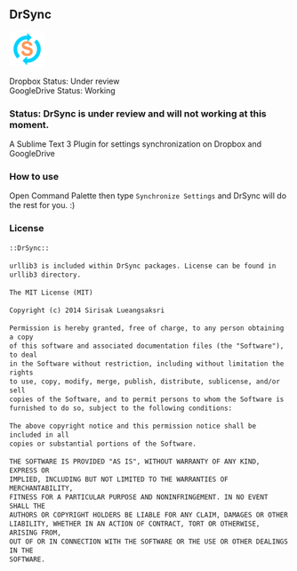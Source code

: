 ## DrSync

![DrSync Logo](https://raw.githubusercontent.com/spywhere/spywhere.github.com/master/images/drsync/DrSyncMini.png)

Dropbox Status: Under review<br />
GoogleDrive Status: Working

### Status: DrSync is under review and will not working at this moment.

A Sublime Text 3 Plugin for settings synchronization on Dropbox and GoogleDrive

### How to use
Open Command Palette then type `Synchronize Settings` and DrSync will do the rest for you. :)

### License
	::DrSync::

	urllib3 is included within DrSync packages. License can be found in urllib3 directory.

	The MIT License (MIT)

	Copyright (c) 2014 Sirisak Lueangsaksri

	Permission is hereby granted, free of charge, to any person obtaining a copy
	of this software and associated documentation files (the "Software"), to deal
	in the Software without restriction, including without limitation the rights
	to use, copy, modify, merge, publish, distribute, sublicense, and/or sell
	copies of the Software, and to permit persons to whom the Software is
	furnished to do so, subject to the following conditions:

	The above copyright notice and this permission notice shall be included in all
	copies or substantial portions of the Software.

	THE SOFTWARE IS PROVIDED "AS IS", WITHOUT WARRANTY OF ANY KIND, EXPRESS OR
	IMPLIED, INCLUDING BUT NOT LIMITED TO THE WARRANTIES OF MERCHANTABILITY,
	FITNESS FOR A PARTICULAR PURPOSE AND NONINFRINGEMENT. IN NO EVENT SHALL THE
	AUTHORS OR COPYRIGHT HOLDERS BE LIABLE FOR ANY CLAIM, DAMAGES OR OTHER
	LIABILITY, WHETHER IN AN ACTION OF CONTRACT, TORT OR OTHERWISE, ARISING FROM,
	OUT OF OR IN CONNECTION WITH THE SOFTWARE OR THE USE OR OTHER DEALINGS IN THE
	SOFTWARE.
